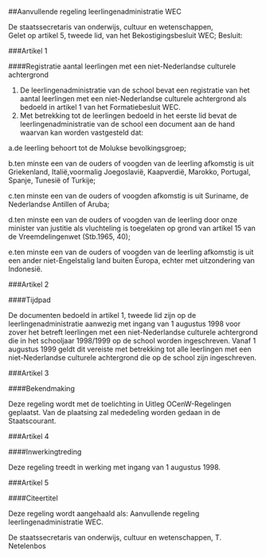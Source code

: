 <meta http-equiv='Content-Type' content='text/html; charset=utf-8' />

##Aanvullende regeling leerlingenadministratie WEC

De staatssecretaris van onderwijs, cultuur en wetenschappen,  
Gelet op artikel 5, tweede lid, van het Bekostigingsbesluit WEC;
Besluit:    

###Artikel 1 

####Registratie aantal leerlingen met een niet-Nederlandse culturele achtergrond

1. De leerlingenadministratie van de school bevat een registratie van het aantal leerlingen met een niet-Nederlandse culturele achtergrond als bedoeld in artikel 1 van het Formatiebesluit WEC.
2. Met betrekking tot de leerlingen bedoeld in het eerste lid bevat de leerlingenadministratie van de school een document aan de hand waarvan kan worden vastgesteld dat:

a.de leerling behoort tot de Molukse bevolkingsgroep;

b.ten minste een van de ouders of voogden van de leerling afkomstig is uit Griekenland, Italië,voormalig Joegoslavië, Kaapverdië, Marokko, Portugal, Spanje, Tunesië of Turkije;

c.ten minste een van de ouders of voogden afkomstig is uit Suriname, de Nederlandse Antillen of Aruba;

d.ten minste een van de ouders of voogden van de leerling door onze minister van justitie als vluchteling is toegelaten op grond van artikel 15 van de Vreemdelingenwet (Stb.1965, 40);

e.ten minste een van de ouders of voogden van de leerling afkomstig is uit een ander niet-Engelstalig land buiten Europa, echter met uitzondering van Indonesië. 

###Artikel 2 

####Tijdpad

De documenten bedoeld in artikel 1, tweede lid zijn op de leerlingenadministratie aanwezig met ingang van 1 augustus 1998 voor zover het betreft leerlingen met een niet-Nederlandse culturele achtergrond die in het schooljaar 1998/1999 op de school worden ingeschreven. Vanaf 1 augustus 1999 geldt dit vereiste met betrekking tot alle leerlingen met een niet-Nederlandse culturele achtergrond die op de school zijn ingeschreven. 

###Artikel 3 

####Bekendmaking

Deze regeling wordt met de toelichting in Uitleg OCenW-Regelingen geplaatst. Van de plaatsing zal mededeling worden gedaan in de Staatscourant. 

###Artikel 4 

####Inwerkingtreding

Deze regeling treedt in werking met ingang van 1 augustus 1998. 

###Artikel 5 

####Citeertitel

Deze regeling wordt aangehaald als: Aanvullende regeling leerlingenadministratie WEC. 

De staatssecretaris van onderwijs, cultuur en wetenschappen,
T.  Netelenbos      
